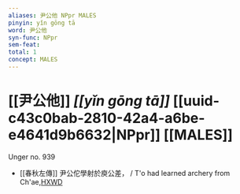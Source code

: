 ```yaml
---
aliases: 尹公他 NPpr MALES
pinyin: yǐn gōng tā
word: 尹公他
syn-func: NPpr
sem-feat: 
total: 1
concept: MALES 
---
```

# [[尹公他]] *[[yǐn gōng tā]]*  [[uuid-c43c0bab-2810-42a4-a6be-e4641d9b6632|NPpr]] [[MALES]]
Unger no. 939
 - [[春秋左傳]] 尹公佗學射於庾公差， / T'o had learned archery from Ch'ae,[HXWD](https://hxwd.org/textview.html?location=KR1e0001_tls_009-321a.3)